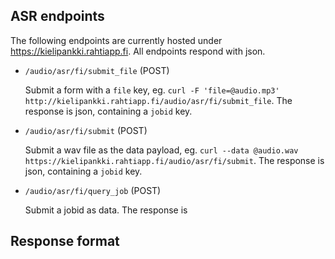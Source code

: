 ## ASR endpoints

The following endpoints are currently hosted under https://kielipankki.rahtiapp.fi. All endpoints respond with json.

- `/audio/asr/fi/submit_file` (POST)

  Submit a form with a `file` key, eg. `curl -F 'file=@audio.mp3' http://kielipankki.rahtiapp.fi/audio/asr/fi/submit_file`. The response is json, containing a `jobid` key.
  
- `/audio/asr/fi/submit` (POST)

  Submit a wav file as the data payload, eg. `curl --data @audio.wav https://kielipankki.rahtiapp.fi/audio/asr/fi/submit`. The response is json, containing a `jobid` key.
  
- `/audio/asr/fi/query_job` (POST)

  Submit a jobid as data. The response is 

## Response format

